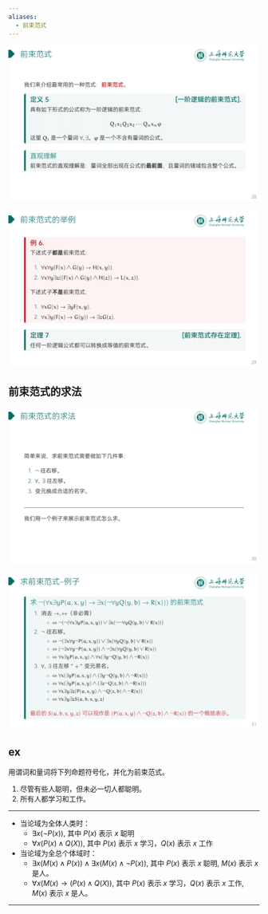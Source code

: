 ```yaml
---
aliases:
  - 前束范式
---
```


![](../attachments/DMLec5-handout-28.png)

![](../attachments/DMLec5-handout-29.png)

## 前束范式的求法

![](../attachments/DMLec5-handout-30.png)

![](../attachments/DMLec5-handout-31.png)

## ex

用谓词和量词将下列命题符号化，并化为前束范式。

1. 尽管有些人聪明，但未必一切人都聪明。
2. 所有人都学习和工作。

---

- 当论域为全体人类时：
	- $\exists{x}(\neg{P(x)})$, 其中 $P(x)$ 表示 $x$ 聪明
	- $\forall{x}(P(x)\wedge{Q(X)})$, 其中 $P(x)$ 表示 $x$ 学习，$Q(x)$ 表示 $x$ 工作
- 当论域为全总个体域时：
	- $\exists{x}(M(x)\wedge{P(x)})\wedge\exists{x}(M(x)\wedge\neg{P(x)})$, 其中 $P(x)$ 表示 $x$ 聪明, $M(x)$ 表示 $x$ 是人。
	- $\forall{x}(M(x)\to(P(x)\wedge{Q(X)})$, 其中 $P(x)$ 表示 $x$ 学习，$Q(x)$ 表示 $x$ 工作, $M(x)$ 表示 $x$ 是人。

---
